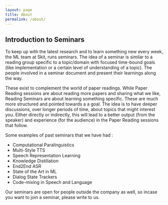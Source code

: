 ```yaml
---
layout: page
title: About
permalink: /about/
---
```


## Introduction to Seminars

To keep up with the latest research and to learn something new every week, the ML team at Skit, runs seminars. The idea of a seminar is similar to a reading group specific to a topic/domain with focused time-bound goals (like implementation or a certain level of understanding of a topic). The people involved in a seminar document and present their learnings along the way.

These exist to complement the world of paper readings. While Paper Reading sessions are about reading more papers and sharing what we like, Reading Seminars are about learning something specific. These are much more structured and pointed towards a a goal. The idea is to have deeper discussions, over longer periods of time, about topics that might interest you. Either directly or indirectly, this will lead to a better output (from the speaker) and experience (for the audience) in the Paper Reading sessions that follow.

Some examples of past seminars that we have had :
- Computational Paralinguistics
- Multi-Style TTS
- Speech Representation Learning
- Knowledge Distillation
- End2End ASR
- State of the Art in ML
- Dialog State Trackers
- Code-mixing in Speech and Language

Our seminars are open for people outside the company as well, so incase you want to join a seminar, please write to us.
